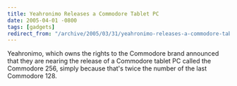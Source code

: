 ```yaml
---
title: Yeahronimo Releases a Commodore Tablet PC
date: 2005-04-01 -0800
tags: [gadgets]
redirect_from: "/archive/2005/03/31/yeahronimo-releases-a-commodore-tablet-pc.aspx/"
---
```


Yeahronimo, which owns the rights to the Commodore brand announced that
they are nearing the release of a Commodore tablet PC called the
Commodore 256, simply because that's twice the number of the last
Commodore 128.

